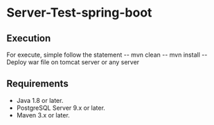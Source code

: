 # Server-Test-spring-boot

## Execution 
For execute, simple follow the statement
-- mvn clean
-- mvn install
-- Deploy war file on tomcat server or any server

## Requirements
- Java 1.8 or later.
- PostgreSQL Server 9.x or later.
- Maven 3.x or later.
```